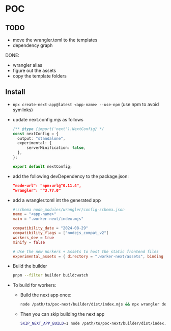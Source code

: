 # POC

## TODO

- move the wrangler.toml to the templates
- dependency graph

DONE:

- wrangler alias
- figure out the assets
- copy the template folders

## Install

- `npx create-next-app@latest <app-name> --use-npm` (use npm to avoid symlinks)
- update next.config.mjs as follows

  ```typescript
  /** @type {import('next').NextConfig} */
  const nextConfig = {
  	output: "standalone",
  	experimental: {
  		serverMinification: false,
  	},
  };

  export default nextConfig;
  ```

- add the following devDependency to the package.json:

  ```json
  "node-url": "npm:url@^0.11.4",
  "wrangler": "^3.77.0"
  ```

- add a wrangler.toml int the generated app

  ```toml
  #:schema node_modules/wrangler/config-schema.json
  name = "<app-name>"
  main = ".worker-next/index.mjs"

  compatibility_date = "2024-08-29"
  compatibility_flags = ["nodejs_compat_v2"]
  workers_dev = true
  minify = false

  # Use the new Workers + Assets to host the static frontend files
  experimental_assets = { directory = ".worker-next/assets", binding = "ASSETS" }
  ```

- Build the builder

  ```sh
  pnpm --filter builder build:watch
  ```

- To build for workers:

  - Build the next app once:

    ```sh
    node /path/to/poc-next/builder/dist/index.mjs && npx wrangler dev
    ```

  - Then you can skip building the next app

    ```sh
    SKIP_NEXT_APP_BUILD=1 node /path/to/poc-next/builder/dist/index.mjs && npx wrangler dev
    ```
